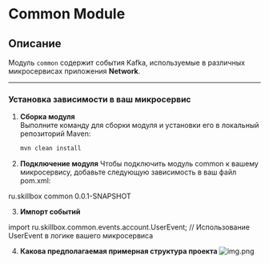 # Common Module

## Описание

Модуль `common` содержит события Kafka, используемые в различных микросервисах приложения **Network**.

---

### Установка зависимости в ваш микросервис

1. **Сборка модуля**  
   Выполните команду для сборки модуля и установки его в локальный репозиторий Maven:

   ```bash
   mvn clean install

2. **Подключение модуля**
Чтобы подключить модуль common к вашему микросервису, добавьте следующую зависимость в ваш файл pom.xml:

<dependency>
<groupId>ru.skillbox</groupId>
<artifactId>common</artifactId>
<version>0.0.1-SNAPSHOT</version>
</dependency>


3. **Импорт событий**

import ru.skillbox.common.events.account.UserEvent;
// Использование UserEvent в логике вашего микросервиса

4. **Какова предполагаемая примерная структура проекта**
![img.png](img.png)

